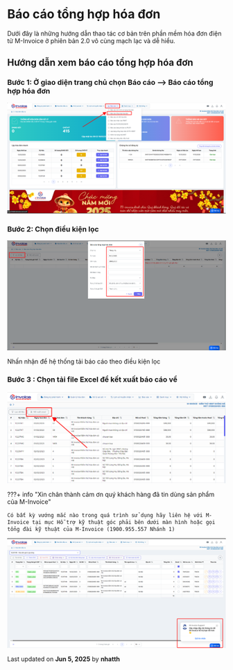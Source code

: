 # **Báo cáo tổng hợp hóa đơn**

Dưới đây là những hướng dẫn thao tác cơ bản trên phần mềm hóa đơn điện tử M-Invoice ở phiên bản 2.0 vô cùng mạch lạc và dễ hiểu.

## **Hướng dẫn xem báo cáo tổng hợp hóa đơn**

### **Bước 1: Ở giao diện trang chủ chọn Báo cáo --> Báo cáo tổng hợp hóa đơn**

![Hình 1](../../assets/images/invoice2/2.0_bao-cao-tong-hop_1.png)

### **Bước 2: Chọn điều kiện lọc**

![Hình 2](../../assets/images/invoice2/2.0_bao-cao-tong-hop_2.png)

Nhấn nhận để hệ thống tải báo cáo theo điều kiện lọc

### **Bước 3 : Chọn tải file Excel để kết xuất báo cáo về**

![Hình 3](../../assets/images/invoice2/2.0_bao-cao-tong-hop_3.png)

???+ info "Xin chân thành cảm ơn quý khách hàng đã tin dùng sản phẩm của M-Invoice"

    Có bất kỳ vướng mắc nào trong quá trình sử dụng hãy liên hệ với M-Invoice tại mục Hỗ trợ kỹ thuật góc phải bên dưới màn hình hoặc gọi tổng đài kỹ thuật của M-Invoice (1900.955.557 Nhánh 1)

![Hình 4](../../assets/images/invoice2/hotro.png)

<div class="last-updated">Last updated on <strong>Jun 5, 2025</strong> by <strong>nhatth</strong></div>
